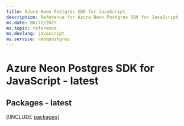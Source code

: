 ```yaml
---
title: Azure Neon Postgres SDK for JavaScript
description: Reference for Azure Neon Postgres SDK for JavaScript
ms.date: 08/22/2025
ms.topic: reference
ms.devlang: javascript
ms.service: neonpostgres
---
```

# Azure Neon Postgres SDK for JavaScript - latest
## Packages - latest
[!INCLUDE [packages](neon-postgres-index.md)]